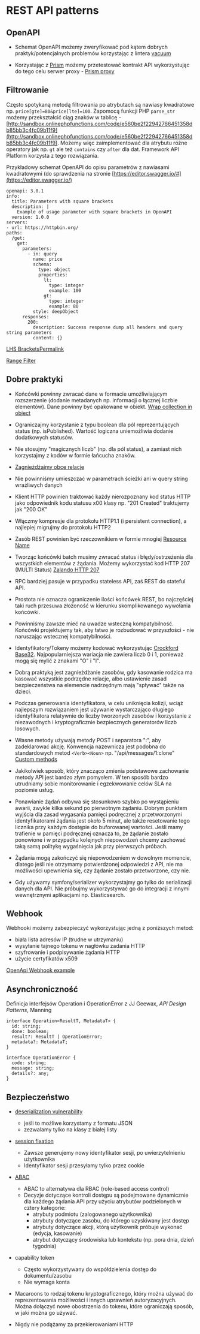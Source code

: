 # REST API patterns

## OpenAPI

* Schemat OpenAPI możemy zweryfikować pod kątem dobrych praktyk/potencjalnych problemów korzystając z lintera [vacuum](https://github.com/daveshanley/vacuum)

* Korzystając z [Prism](https://github.com/stoplightio/prism) możemy przetestować kontrakt API wykorzystując do tego celu serwer proxy - [Prism proxy](/#!prism.md)

## Filtrowanie

Często spotykaną metodą filtrowania po atrybutach są nawiasy kwadratowe np. `price[gte]=80&price[lte]=100`. Zapomocą funkcji PHP `parse_str` możemy przekształcić ciąg znaków w tablicę - [http://sandbox.onlinephpfunctions.com/code/e560be2f22942766451358db85bb3c4fc09b11f9](http://sandbox.onlinephpfunctions.com/code/e560be2f22942766451358db85bb3c4fc09b11f9). Możemy więc zaimplementować dla atrybutu różne operatory jak np. `gt` ale też `contains` czy `after` dla dat. Framework API Platform korzysta z tego rozwiązania.

Przykładowy schemat OpenAPI do opisu parametrów z nawiasami kwadratowymi (do sprawdzenia na stronie [https://editor.swagger.io/#](https://editor.swagger.io/)

```
openapi: 3.0.1
info:
  title: Parameters with square brackets
  description: |
    Example of usage parameter with square brackets in OpenAPI
  version: 1.0.0
servers:
- url: https://httpbin.org/
paths:
  /get:
    get:
      parameters:
        - in: query
          name: price
          schema:
            type: object
            properties:
              lt:
                type: integer
                example: 100
              gt:
                type: integer
                example: 80
          style: deepObject
      responses:
        200:
          description: Success response dump all headers and query string parameters
          content: {}

```


[LHS BracketsPermalink](https://www.moesif.com/blog/technical/api-design/REST-API-Design-Filtering-Sorting-and-Pagination/#lhs-brackets)

[Range Filter](https://api-platform.com/docs/core/filters/#range-filter)

## Dobre praktyki

* Końcówki powinny zwracać dane w formacie umożliwiającym rozszerzenie (dodanie metadanych np. informacji o łącznej liczbie elementów). Dane powinny być opakowane w obiekt. [Wrap collection in object](https://github.com/allegro/restapi-guideline#wrap-collection-in-object)

* Ograniczajmy korzystanie z typu boolean dla pól reprezentujących status (np. isPublished). Wartość logiczna uniemożliwia dodanie dodatkowych statusów.

* Nie stosujmy "magicznych liczb" (np. dla pól status), a zamiast nich korzystajmy z kodów w formie łańcucha znaków.

* [Zagnieżdżajmy obce relacje](https://github.com/allegro/restapi-guideline#nesting-foreign-resources-relations)

* Nie powinniśmy umieszczać w parametrach ścieżki ani w query string wrażliwych danych

* Klient HTTP powinien traktować każdy nierozpoznany kod status HTTP jako odpowiednik kodu statusu x00 klasy np. "201 Created" traktujemy jak "200 OK"

* Włączmy kompresje dla protokołu HTTP1.1 (i persistent connection), a najlepiej migrujmy do protokołu HTTP2

* Zasób REST powinien być rzeczownikiem w formie mnogiej [Resource Name](https://github.com/allegro/restapi-guideline#name)

* Tworząc końcówki batch musimy zwracać status i błędy/ostrzeżenia dla wszystkich elementów z żądania. Możemy wykorzystać kod HTTP 207 (MULTI Status) [Zalando HTTP 207](https://opensource.zalando.com/restful-api-guidelines/#152)

* RPC bardziej pasuje w przypadku stateless API, zaś REST do stateful API.

* Prostota nie oznacza ograniczenie ilości końcówek REST, bo najczęściej taki ruch przesuwa złożoność w kierunku skomplikowanego wywołania końcówki.

* Powinniśmy zawsze mieć na uwadze wsteczną kompatybilność. Końcówki projektujemy tak, aby łatwo je rozbudować w przyszłości - nie naruszając wstecznej kompatybilności.

* Identyfikatory/Tokeny możemy kodować wykorzystując [Crockford Base32](https://en.wikipedia.org/wiki/Base32). Najpopularniejsza wariacja nie zawiera liczb 0 i 1, ponieważ mogą się mylić z znakami "O" i "I".

* Dobrą praktyką jest zagnieżdżanie zasobów, gdy kasowanie rodzica ma kasować wszystkie podrzędne relacje, albo ustawienie zasad bezpieczeństwa na elemencie nadrzędnym mają "spływać" także na dzieci.

* Podczas generowania identyfikatora, w celu uniknięcia kolizji, wciąż najlepszym rozwiązaniem jest używanie wystarczająco długiego identyfikatora relatywnie do liczby tworzonych zasobów i korzystanie z niezawodnych i kryptograficznie bezpiecznych generatorów liczb losowych.

* Własne metody używają metody POST  i separatora ":", aby zadeklarować akcję. Konwencja nazewnicza jest podobna do standardowych metod `<Verb><Noun>` np. "/api/messages/1:clone" [Custom methods](https://cloud.google.com/apis/design/custom_methods)

* Jakikolwiek sposób, który znacząco zmienia podstawowe zachowanie metody API jest bardzo złym pomysłem. W ten sposób bardzo utrudniamy sobie monitorowanie i egzekwowanie celów SLA na poziomie usług.

* Ponawianie żądań odbywa się stosunkowo szybko po wystąpieniu awarii, zwykle kilka sekund po pierwotnym żądaniu. Dobrym punktem wyjścia dla zasad wygasania pamięci podręcznej z przetworzonymi identyfikatorami żądania jest około 5 minut, ale także resetowanie tego licznika przy każdym dostępie do buforowanej wartości. Jeśli mamy trafienie w pamięci podręcznej oznacza to, że żądanie zostało ponowione i w przypadku kolejnych niepowodzeń chcemy zachować taką samą politykę wygaśnięcia jak przy pierwszych próbach.

* Żądania mogą zakończyć się niepowodzeniem w dowolnym momencie, dlatego jeśli nie otrzymamy potwierdzonej odpowiedzi z API, nie ma możliwości upewnienia się, czy żądanie zostało przetworzone, czy nie.

* Gdy używamy symfony/serializer wykorzystajmy go tylko do serializacji danych dla API. Nie próbujmy wykorzystywać go do integracji z innymi wewnętrznymi aplikacjami np. Elasticsearch.

## Webhook

Webhooki możemy zabezpieczyć wykorzystując jedną z poniższych metod:

* biała lista adresów IP (trudne w utrzymaniu)
* wysyłanie tajnego tokenu w nagłówku zadania HTTP
* szyfrowanie i podpisywanie żądania HTTP
* użycie certyfikatów x509

[OpenApi Webhook example](https://github.com/OAI/OpenAPI-Specification/blob/master/examples/v3.1/webhook-example.yaml)

## Asynchroniczność

Definicja interfejsów Operation i OperationError z JJ Geewax, _API Design Patterns_, Manning

```
interface Operation<ResultT, MetadataT> {
  id: string;
  done: boolean;
  result?: ResultT | OperationError;
  metadata?: MetadataT;
}

interface OperationError {
  code: string;
  message: string;
  details?: any;
}
```

## Bezpieczeństwo

* [deserialization vulnerability](https://cheatsheetseries.owasp.org/cheatsheets/Deserialization_Cheat_Sheet.html)
    * jeśli to możliwe korzystamy z formatu JSON
    * zezwalamy tylko na klasy z białej listy


* [session fixation](https://owasp.org/www-community/attacks/Session_fixation)
    * Zawsze generujemy nowy identyfikator sesji, po uwierzytelnieniu użytkownika
    * Identyfikator sesji przesyłamy tylko przez cookie

* [ABAC](https://en.wikipedia.org/wiki/Attribute-based_access_control)
    * ABAC to alternatywa dla RBAC (role-based access control)
    * Decyzje dotyczące kontroli dostępu są podejmowane dynamicznie dla każdego żądania API przy użyciu atrybutów podzielonych w cztery kategorie:
        * atrybuty podmiotu (zalogowanego użytkownika)
        * atrybuty dotyczące zasobu, do którego uzyskiwany jest dostęp
        * atrybuty dotyczące akcji, którą użytkownik próbuje wykonać (edycja, kasowanie)
        * atrybut dotyczący środowiska lub kontekstu (np. pora dnia, dzień tygodnia)

* capability token
    * Często wykorzystywany do współdzielenia dostęp do dokumentu/zasobu
    * Nie wymaga konta

* Macaroons to rodzaj tokenu kryptograficznego, który można używać do reprezentowania możliwości i innych uprawnień autoryzacyjnych. Można dołączyć nowe obostrzenia do tokenu, które ograniczają sposób, w jaki można go używać.

* Nigdy nie podążamy za przekierowaniami HTTP
